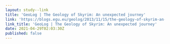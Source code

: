 ```yaml
---
layout: study--link
title: 'GeoLog | The Geology of Skyrim: An unexpected journey'
link: 'https://blogs.egu.eu/geolog/2013/11/15/the-geology-of-skyrim-an-unexpected-journey/?fbclid=IwAR3fkExsVly5sBiygASTQn91hPHgBAG1Rp9EIwsOmhco3jnuzHBuL7TGbNs'
link_title: 'GeoLog | The Geology of Skyrim: An unexpected journey'
date: 2021-04-29T02:03:30Z
published: false
---
```


